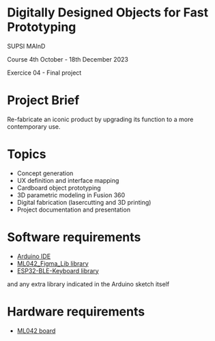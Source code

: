 # Digitally Designed Objects for Fast Prototyping

SUPSI MAInD

Course 4th October - 18th December 2023

Exercice 04 - Final project

# Project Brief

Re-fabricate an iconic product by upgrading its function to a more contemporary use.

# Topics

- Concept generation
- UX definition and interface mapping
- Cardboard object prototyping
- 3D parametric modeling in Fusion 360
- Digital fabrication (lasercutting and 3D printing)
- Project documentation and presentation

# Software requirements

- [Arduino IDE](https://www.arduino.cc/en/software)
- [ML042_Figma_Lib library](https://github.com/marclura/ML042_Figma_Lib)
- [ESP32-BLE-Keyboard library](https://github.com/T-vK/ESP32-BLE-Keyboard)

and any extra library indicated in the Arduino sketch itself

# Hardware requirements

- [ML042 board](https://github.com/marclura/ML042_Figma_Lib)